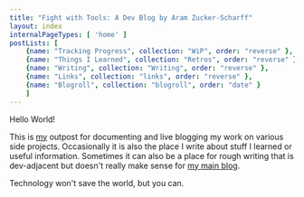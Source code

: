```yaml
---
title: "Fight with Tools: A Dev Blog by Aram Zucker-Scharff"
layout: index
internalPageTypes: [ 'home' ]
postLists: [
	{name: "Tracking Progress", collection: "WiP", order: "reverse" },
	{name: "Things I Learned", collection: "Retros", order: "reverse" },
	{name: "Writing", collection: "Writing", order: "reverse" },
	{name: "Links", collection: "links", order: "reverse" },
	{name: "Blogroll", collection: "blogroll", order: "date" }
	]
---
```


Hello World!

This is [my](http://aramzs.github.io/aramzs/) outpost for documenting and live blogging my work on various side projects. Occasionally it is also the place I write about stuff I learned or useful information. Sometimes it can also be a place for rough writing that is dev-adjacent but doesn't really make sense for [my main blog](https://aramzs.github.io/).

Technology won't save the world, but you can.

